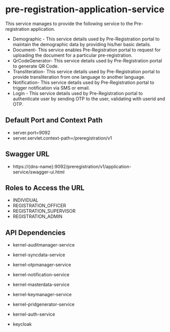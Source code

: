 # pre-registration-application-service

This service manages to provide the following service to the Pre-registration application.

  * Demographic - This service details used by Pre-Registration portal to maintain the demographic data by providing his/her basic details.
  * Document- This service enables Pre-Registration portal to request for uploading the document for a particular pre-registration.
  * QrCodeGenerator- This service details used by Pre-Registration portal to generate QR Code.
  * Transliteration- This service details used by Pre-Registration portal to provide transliteration from one language to another language.
  * Notification- This service details used by Pre-Registration portal to trigger notification via SMS or email.
  * Login - This service details used by Pre-Registration portal to authenticate user by sending OTP to the user, validating  with userid and OTP. 

## Default Port and Context Path

  * server.port=9092
  * server.servlet.context-path=/preregistration/v1

## Swagger URL
* https://{dns-name}:9092/preregistration/v1/application-service/swagger-ui.html

## Roles to Access the URL

* INDIVIDUAL
* REGISTRATION_OFFICER
* REGISTRATION_SUPERVISOR
* REGISTRATION_ADMIN

## API Dependencies
	
* kernel-auditmanager-service

* kernel-syncdata-service

* kernel-otpmanager-service

* kernel-notification-service

* kernel-masterdata-service

* kernel-keymanager-service

* kernel-pridgenerator-service

* kernel-auth-service

* keycloak



